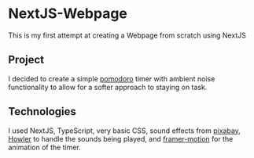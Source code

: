 # NextJS-Webpage
This is my first attempt at creating a Webpage from scratch using NextJS

## Project
I decided to create a simple [pomodoro](https://en.wikipedia.org/wiki/Pomodoro_Technique) timer with ambient noise functionality to allow for a softer approach to staying on task.

## Technologies
I used NextJS, TypeScript, very basic CSS, sound effects from [pixabay](https://pixabay.com/sound-effects/), [Howler](https://www.npmjs.com/package/react-howler) to handle the sounds being played, and [framer-motion](https://www.npmjs.com/package/framer-motion) for the animation of the timer.

